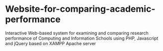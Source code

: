 # Website-for-comparing-academic-performance
Interactive Web-based system for examining and comparing research performance of Computing and Information Schools using PHP, Javascript and jQuery based on XAMPP Apache server



